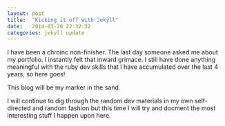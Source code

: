 ```yaml
---
layout: post
title:  "Kicking it off with Jekyll"
date:   2014-03-20 22:32:32
categories: jekyll update
---
```

I have been a chroinc non-finisher. The last day someone asked me about my portfolio. I instantly felt that inward grimace. I still have done anything meaningful with the ruby dev skills that I have accumulated over the last 4 years, so here goes!

 This blog will be my marker in the sand.

 I will continue to dig through the random dev materials in my own self-directed and random fashion but this time I will try and docment the most interesting stuff I happen upon here.

